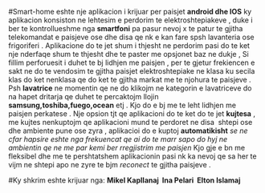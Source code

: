 
#Smart-home eshte nje aplikacion i krijuar per paisjet **android dhe IOS** ky aplikacion konsiston ne lehtesim e perdorim te elektroshtepiakeve , duke i ber te kontrollueshme nga **smartfoni** pa pasur nevoj x te patur te gjitha telekomandat e paisjeve ose dhe disa qe nk e kan fare spsh lavanteria ose frigoriferi .
Aplikacione do te jet shum i thjesht ne perdorim pasi do te ket nje nderfaqe shum te thjesht dhe te paster me opsjonet baz ne dukje , Si fillim perforuesit i duhet te bj lidhjen me paisjen , per te gjetur frekiencen e sakt ne do te vendosim te gjitha paisjet elektroshtepiake ne klasa ku secila klas do ket nenklasa qe do ket te gjitha markat me te njohura te paisjeve .
Psh **lavatrice**  ne momentin qe ne do klikojm ne kategorin e lavatriceve do na hapet dritarja qe duhet te percaktojm llojin **samsung,toshiba,fuego,ocean** etj . Kjo do e bj me te leht lidhjen me paisjen perkatese .
Nje opsion tjt qe aplikacioni do te ket do te  jet **kujtesa** , me kujtes nenkuptojm qe aplikacioni mund te perdoret ne disa  shtepi ose dhe ambiente pune ose zyra , aplikacioi do e kuptoj **automatikisht** *se ne cfar hapsire eshte nga frekuencat qe ai do te marr sapo do hyj ne ambientin qe ne me par kemi ber rregjistrim me paisjen* 
Kjo gje e bn me fleksibel dhe me te pershtatshem aplikacionin pasi nk ka nevoj qe sa her te vijm ne shtepi apo ne zyre te bjm *reconect* te gjitha paisjeve .


#Ky shkrim eshte krijuar nga:
**Mikel Kapllanaj
  Ina Pelari
  Elton Islamaj**
